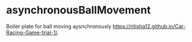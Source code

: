 # asynchronousBallMovement
Boiler plate for ball moving aysnchronously
 https://ritisha12.github.io/Car-Racing-Game-trial-1/.
